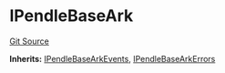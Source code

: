# IPendleBaseArk
[Git Source](https://github.com/OasisDEX/summer-earn-protocol/blob/0276900cbe9b1188d82d1b9bcbb8c174e79a15a1/src/interfaces/arks/IPendleBaseArk.sol)

**Inherits:**
[IPendleBaseArkEvents](/src/events/arks/IPendleBaseArkEvents.sol/interface.IPendleBaseArkEvents.md), [IPendleBaseArkErrors](/src/errors/arks/IPendleBaseArkErrors.sol/interface.IPendleBaseArkErrors.md)



